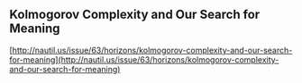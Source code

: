 ## Kolmogorov Complexity and Our Search for Meaning
  
  [http://nautil.us/issue/63/horizons/kolmogorov-complexity-and-our-search-for-meaning](http://nautil.us/issue/63/horizons/kolmogorov-complexity-and-our-search-for-meaning)